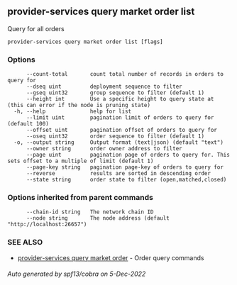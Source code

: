 ## provider-services query market order list

Query for all orders

```
provider-services query market order list [flags]
```

### Options

```
      --count-total       count total number of records in orders to query for
      --dseq uint         deployment sequence to filter
      --gseq uint32       group sequence to filter (default 1)
      --height int        Use a specific height to query state at (this can error if the node is pruning state)
  -h, --help              help for list
      --limit uint        pagination limit of orders to query for (default 100)
      --offset uint       pagination offset of orders to query for
      --oseq uint32       order sequence to filter (default 1)
  -o, --output string     Output format (text|json) (default "text")
      --owner string      order owner address to filter
      --page uint         pagination page of orders to query for. This sets offset to a multiple of limit (default 1)
      --page-key string   pagination page-key of orders to query for
      --reverse           results are sorted in descending order
      --state string      order state to filter (open,matched,closed)
```

### Options inherited from parent commands

```
      --chain-id string   The network chain ID
      --node string       The node address (default "http://localhost:26657")
```

### SEE ALSO

* [provider-services query market order](provider-services_query_market_order.md)	 - Order query commands

###### Auto generated by spf13/cobra on 5-Dec-2022
